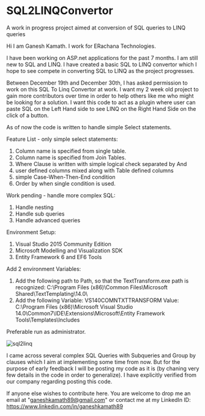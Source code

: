# SQL2LINQConvertor
A work in progress project aimed at conversion of SQL queries to LINQ queries

Hi I am Ganesh Kamath. I work for ERachana Technologies.

I have been working on ASP.net applications for the past 7 months. I am still new to SQL and LINQ. I have created a basic SQL to LINQ convertor which I hope to see compete in converting SQL to LINQ as the project progresses.

Between December 19th and December 30th, I has asked permission to work on this SQL To Linq Convertor at work. I want my 2 week old  project to gain more contributors over time in order to help others like me who might be looking for a solution. I want this code to act as a plugin where user can paste SQL on the Left Hand side to see LINQ  on the Right Hand Side on the click of a button.

As of now the code is written to handle simple Select statements.

Feature List - only simple select statements:
1) Column name is specified from single table.
2) Column name is specified from Join Tables.
3) Where Clause is written with simple logical check separated by And
4) user defined columns mixed along with Table defined columns
5) simple Case-When-Then-End condition
6) Order by when single condition is used.

Work pending - handle more complex SQL:
1) Handle nesting
2) Handle sub queries
3) Handle advanced queries

Environment Setup:
1) Visual Studio 2015 Community Edition
2) Microsoft Modelling and Visualization SDK
3) Entity Framework 6 and EF6 Tools

Add 2 environment Variables:
1) Add the following path to Path, so that the TextTransform.exe path is recognized:
C:\Program Files (x86)\Common Files\Microsoft Shared\TextTemplating\14.0\
2) Add the following 
Variable: VS140COMNTXTTRANSFORM
Value: C:\Program Files (x86)\Microsoft Visual Studio 14.0\Common7\IDE\Extensions\Microsoft\Entity Framework Tools\Templates\Includes


Preferable run as administrator.

![sql2linq](https://user-images.githubusercontent.com/2648522/34672707-8382793e-f4a5-11e7-9061-b48106e65009.jpg)

I came across several complex SQL Queries with Subqueries and Group by clauses which I aim at implementing some time from now. But for the purpose of early feedback I will be posting my code as it is (by chaning very few details in the code in order to generalize). I have explicitly verified from our company regarding posting this code.

If anyone else wishes to contribute here. You are welcome to drop me an email at "ganeshkamath89@gmail.com" or contact me at my LinkedIn ID: https://www.linkedin.com/in/ganeshkamath89
